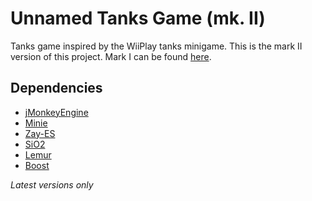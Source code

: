 # Unnamed Tanks Game (mk. II)

Tanks game inspired by the WiiPlay tanks minigame. This is the mark II version of this project. Mark I can be found [here](https://github.com/codex128/Tanks).

## Dependencies
* [jMonkeyEngine](https://jmonkeyengine.org/)
* [Minie](https://github.com/stephengold/Minie)
* [Zay-ES](https://github.com/jMonkeyEngine-Contributions/zay-es)
* [SiO2](https://github.com/Simsilica/SiO2)
* [Lemur](https://github.com/jMonkeyEngine-Contributions/Lemur)
* [Boost](https://github.com/codex128/Boost)

*Latest versions only*
